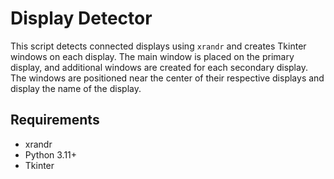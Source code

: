 # Display Detector

This script detects connected displays using `xrandr` and creates Tkinter windows on each display.
The main window is placed on the primary display, and additional windows are created for each secondary display.
The windows are positioned near the center of their respective displays and display the name of the display.

## Requirements

- xrandr
- Python 3.11+
- Tkinter
